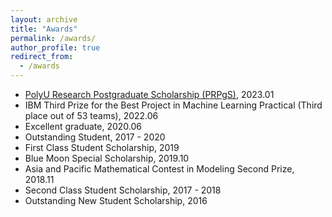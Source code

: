 ```yaml
---
layout: archive
title: "Awards"
permalink: /awards/
author_profile: true
redirect_from:
  - /awards
---
```


+ [PolyU Research Postgraduate Scholarship (PRPgS)](https://www.polyu.edu.hk/comp/study/research-postgraduate-programme/phd-and-mphil-in-computing/), 2023.01
+ IBM Third Prize for the Best Project in Machine Learning Practical (Third place out of 53 teams), 2022.06
+ Excellent graduate, 2020.06
+ Outstanding Student, 2017 - 2020
+ First Class Student Scholarship, 2019
+ Blue Moon Special Scholarship, 2019.10
+ Asia and Pacific Mathematical Contest in Modeling Second Prize, 2018.11
+ Second Class Student Scholarship, 2017 - 2018
+ Outstanding New Student Scholarship, 2016


